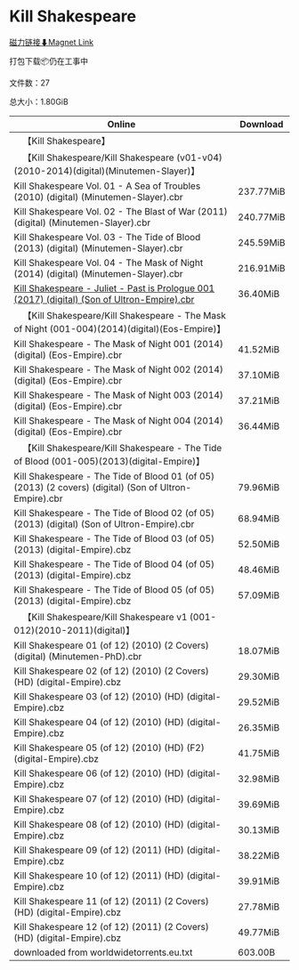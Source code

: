# Kill Shakespeare

[磁力链接⬇Magnet Link](magnet:?xt=urn:btih:5ed74e1836fb56b5216a8a34ec1af511cc879969&dn=Kill%20Shakespeare)

打包下载📦仍在工事中

文件数：27

总大小：1.80GiB

Online | Download
--- | ---
&emsp;【Kill Shakespeare】 | 
&emsp;【Kill Shakespeare/Kill Shakespeare (v01-v04)(2010-2014)(digital)(Minutemen-Slayer)】 | 
Kill Shakespeare Vol. 01 - A Sea of Troubles (2010) (digital) (Minutemen-Slayer).cbr | 237.77MiB
Kill Shakespeare Vol. 02 - The Blast of War (2011) (digital) (Minutemen-Slayer).cbr | 240.77MiB
Kill Shakespeare Vol. 03 - The Tide of Blood (2013) (digital) (Minutemen-Slayer).cbr | 245.59MiB
Kill Shakespeare Vol. 04 - The Mask of Night (2014) (digital) (Minutemen-Slayer).cbr | 216.91MiB
[Kill Shakespeare - Juliet - Past is Prologue 001 (2017) (digital) (Son of Ultron-Empire).cbr](https://github.com/alicewish/markdown/blob/master/comic/Kill-Shakespeare-Juliet-Past-is-Prologue-001-2017-digital-Son-of-Ultron-Empire-cbr.md) | 36.40MiB
&emsp;【Kill Shakespeare/Kill Shakespeare - The Mask of Night (001-004)(2014)(digital)(Eos-Empire)】 | 
Kill Shakespeare - The Mask of Night 001 (2014) (digital) (Eos-Empire).cbr | 41.52MiB
Kill Shakespeare - The Mask of Night 002 (2014) (digital) (Eos-Empire).cbr | 37.10MiB
Kill Shakespeare - The Mask of Night 003 (2014) (digital) (Eos-Empire).cbr | 37.21MiB
Kill Shakespeare - The Mask of Night 004 (2014) (digital) (Eos-Empire).cbr | 36.44MiB
&emsp;【Kill Shakespeare/Kill Shakespeare - The Tide of Blood (001-005)(2013)(digital-Empire)】 | 
Kill Shakespeare - The Tide of Blood 01 (of 05) (2013) (2 covers) (digital) (Son of Ultron-Empire).cbr | 79.96MiB
Kill Shakespeare - The Tide of Blood 02 (of 05) (2013) (digital) (Son of Ultron-Empire).cbr | 68.94MiB
Kill Shakespeare - The Tide of Blood 03 (of 05) (2013) (digital-Empire).cbz | 52.50MiB
Kill Shakespeare - The Tide of Blood 04 (of 05) (2013) (digital-Empire).cbz | 48.46MiB
Kill Shakespeare - The Tide of Blood 05 (of 05) (2013) (digital-Empire).cbz | 57.09MiB
&emsp;【Kill Shakespeare/Kill Shakespeare v1 (001-012)(2010-2011)(digital)】 | 
Kill Shakespeare 01 (of 12) (2010) (2 Covers) (digital) (Minutemen-PhD).cbr | 18.07MiB
Kill Shakespeare 02 (of 12) (2010) (2 Covers) (HD) (digital-Empire).cbz | 29.30MiB
Kill Shakespeare 03 (of 12) (2010) (HD) (digital-Empire).cbz | 29.52MiB
Kill Shakespeare 04 (of 12) (2010) (HD) (digital-Empire).cbz | 26.35MiB
Kill Shakespeare 05 (of 12) (2010) (HD) (F2) (digital-Empire).cbz | 41.75MiB
Kill Shakespeare 06 (of 12) (2010) (HD) (digital-Empire).cbz | 32.98MiB
Kill Shakespeare 07 (of 12) (2010) (HD) (digital-Empire).cbz | 39.69MiB
Kill Shakespeare 08 (of 12) (2010) (HD) (digital-Empire).cbz | 30.13MiB
Kill Shakespeare 09 (of 12) (2011) (HD) (digital-Empire).cbz | 38.22MiB
Kill Shakespeare 10 (of 12) (2011) (HD) (digital-Empire).cbz | 39.91MiB
Kill Shakespeare 11 (of 12) (2011) (2 Covers) (HD) (digital-Empire).cbz | 27.78MiB
Kill Shakespeare 12 (of 12) (2011) (2 Covers) (HD) (digital-Empire).cbz | 49.77MiB
downloaded from worldwidetorrents.eu.txt | 603.00B